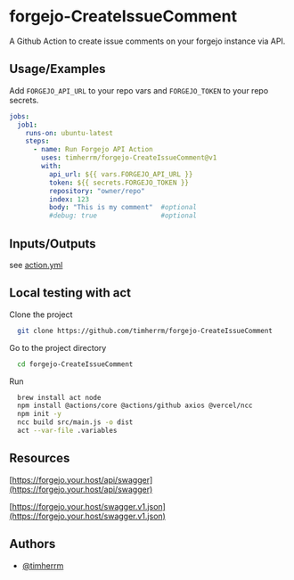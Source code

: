 # forgejo-CreateIssueComment

A Github Action to create issue comments on your forgejo instance via API.

## Usage/Examples

Add ```FORGEJO_API_URL``` to your repo vars and ```FORGEJO_TOKEN``` to your repo secrets.

```yaml
jobs:
  job1:
    runs-on: ubuntu-latest
    steps:
      - name: Run Forgejo API Action
        uses: timherrm/forgejo-CreateIssueComment@v1
        with:
          api_url: ${{ vars.FORGEJO_API_URL }}
          token: ${{ secrets.FORGEJO_TOKEN }}
          repository: "owner/repo"
          index: 123
          body: "This is my comment"  #optional
          #debug: true                #optional

```

## Inputs/Outputs

see [action.yml](action.yml)

## Local testing with act

Clone the project

```bash
  git clone https://github.com/timherrm/forgejo-CreateIssueComment
```

Go to the project directory

```bash
  cd forgejo-CreateIssueComment
```

Run

```bash
  brew install act node
  npm install @actions/core @actions/github axios @vercel/ncc
  npm init -y
  ncc build src/main.js -o dist
  act --var-file .variables
```

## Resources

[https://forgejo.your.host/api/swagger](https://forgejo.your.host/api/swagger)

[https://forgejo.your.host/swagger.v1.json](https://forgejo.your.host/swagger.v1.json)

## Authors

- [@timherrm](https://www.github.com/timherrm)
